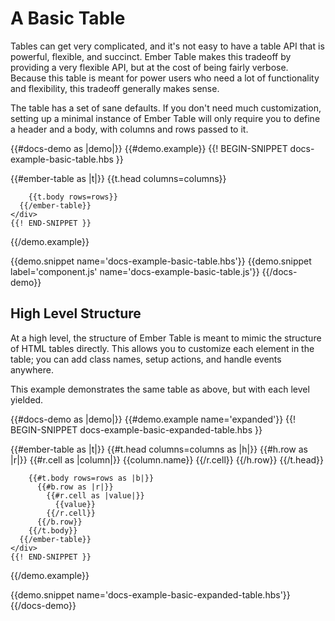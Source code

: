 # A Basic Table

Tables can get very complicated, and it's not easy to have a table API that is
powerful, flexible, and succinct. Ember Table makes this tradeoff by providing a
very flexible API, but at the cost of being fairly verbose. Because this table
is meant for power users who need a lot of functionality and flexibility, this
tradeoff generally makes sense.

The table has a set of sane defaults. If you don't need much customization,
setting up a minimal instance of Ember Table will only require you to define a
header and a body, with columns and rows passed to it.

{{#docs-demo as |demo|}}
  {{#demo.example}}
    {{! BEGIN-SNIPPET docs-example-basic-table.hbs }}
    <div class="demo-container">
      {{#ember-table as |t|}}
        {{t.head columns=columns}}

        {{t.body rows=rows}}
      {{/ember-table}}
    </div>
    {{! END-SNIPPET }}
  {{/demo.example}}

  {{demo.snippet name='docs-example-basic-table.hbs'}}
  {{demo.snippet label='component.js' name='docs-example-basic-table.js'}}
{{/docs-demo}}

## High Level Structure

At a high level, the structure of Ember Table is meant to mimic the structure of
HTML tables directly. This allows you to customize each element in the table;
you can add class names, setup actions, and handle events anywhere.

This example demonstrates the same table as above, but with each level yielded.

{{#docs-demo as |demo|}}
  {{#demo.example name='expanded'}}
    {{! BEGIN-SNIPPET docs-example-basic-expanded-table.hbs }}
    <div class="demo-container">
      {{#ember-table as |t|}}
        {{#t.head columns=columns as |h|}}
          {{#h.row as |r|}}
            {{#r.cell as |column|}}
              {{column.name}}
            {{/r.cell}}
          {{/h.row}}
        {{/t.head}}

        {{#t.body rows=rows as |b|}}
          {{#b.row as |r|}}
            {{#r.cell as |value|}}
              {{value}}
            {{/r.cell}}
          {{/b.row}}
        {{/t.body}}
      {{/ember-table}}
    </div>
    {{! END-SNIPPET }}
  {{/demo.example}}

  {{demo.snippet name='docs-example-basic-expanded-table.hbs'}}
{{/docs-demo}}

